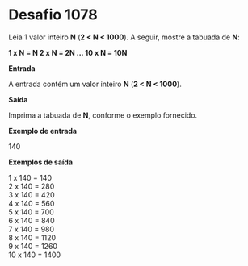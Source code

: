 # Desafio 1078

Leia 1 valor inteiro **N** (**2 < N < 1000**). A seguir, mostre a tabuada de **N**:

**1 x N = N      2 x N = 2N        ...       10 x N = 10N**

**Entrada**

A entrada contém um valor inteiro **N** (**2 < N < 1000**).

**Saída**

Imprima a tabuada de **N**, conforme o exemplo fornecido.

**Exemplo de entrada**

140

**Exemplos de saída**

1 x 140 = 140  
2 x 140 = 280  
3 x 140 = 420  
4 x 140 = 560  
5 x 140 = 700  
6 x 140 = 840  
7 x 140 = 980  
8 x 140 = 1120  
9 x 140 = 1260  
10 x 140 = 1400